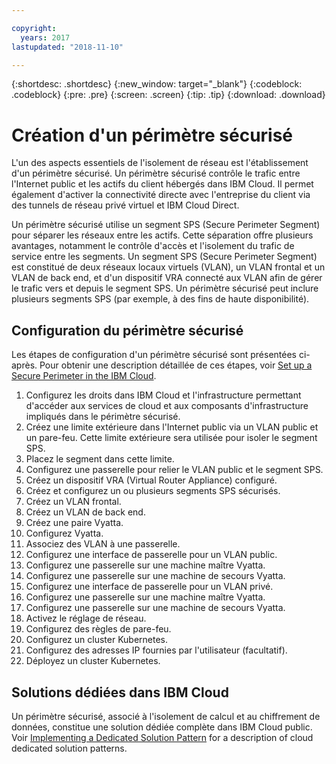 ```yaml
---

copyright:
  years: 2017
lastupdated: "2018-11-10"

---
```


{:shortdesc: .shortdesc}
{:new_window: target="_blank"}
{:codeblock: .codeblock}
{:pre: .pre}
{:screen: .screen}
{:tip: .tip}
{:download: .download}

# Création d'un périmètre sécurisé
L'un des aspects essentiels de l'isolement de réseau est l'établissement d'un périmètre sécurisé. Un périmètre sécurisé contrôle le trafic entre l'Internet public et les actifs du client hébergés dans IBM Cloud. Il permet également d'activer la connectivité directe avec l'entreprise du client via des tunnels de réseau privé virtuel et IBM Cloud Direct. 

Un périmètre sécurisé utilise un segment SPS (Secure Perimeter Segment) pour séparer les réseaux entre les actifs. Cette séparation offre plusieurs avantages, notamment le contrôle d'accès et l'isolement du trafic de service entre les segments. Un segment SPS (Secure Perimeter Segment) est constitué de deux réseaux locaux virtuels (VLAN), un VLAN frontal et un VLAN de back end, et d'un dispositif VRA connecté aux VLAN afin de gérer le trafic vers et depuis le segment SPS. Un périmètre sécurisé peut inclure plusieurs segments SPS (par exemple, à des fins de haute disponibilité). 

## Configuration du périmètre sécurisé

Les étapes de configuration d'un périmètre sécurisé sont présentées ci-après. Pour obtenir une description détaillée de ces étapes, voir [Set up a Secure Perimeter in the IBM Cloud](https://developer.ibm.com/dwblog/2018/ibm-cloud-vyatta-set-up-secure-perimeter).

1. Configurez les droits dans IBM Cloud et l'infrastructure permettant d'accéder aux services de cloud et aux composants d'infrastructure impliqués dans le périmètre sécurisé. 
2. Créez une limite extérieure dans l'Internet public via un VLAN public et un pare-feu. Cette limite extérieure sera utilisée pour isoler le segment SPS.
3. Placez le segment dans cette limite. 
4. Configurez une passerelle pour relier le VLAN public et le segment SPS. 
5. Créez un dispositif VRA (Virtual Router Appliance) configuré. 
6. Créez et configurez un ou plusieurs segments SPS sécurisés. 
7. Créez un VLAN frontal. 
8. Créez un VLAN de back end. 
9. Créez une paire Vyatta. 
10. Configurez Vyatta. 
11. Associez des VLAN à une passerelle. 
12. Configurez une interface de passerelle pour un VLAN public. 
13. Configurez une passerelle sur une machine maître Vyatta. 
14. Configurez une passerelle sur une machine de secours Vyatta. 
15. Configurez une interface de passerelle pour un VLAN privé. 
16. Configurez une passerelle sur une machine maître Vyatta. 
17. Configurez une passerelle sur une machine de secours Vyatta. 
18. Activez le réglage de réseau. 
19. Configurez des règles de pare-feu. 
20. Configurez un cluster Kubernetes. 
21. Configurez des adresses IP fournies par l'utilisateur (facultatif). 
22. Déployez un cluster Kubernetes. 

## Solutions dédiées dans IBM Cloud
Un périmètre sécurisé, associé à l'isolement de calcul et au chiffrement de données, constitue une solution dédiée complète dans IBM Cloud public.  Voir [Implementing a Dedicated Solution Pattern](https://developer.ibm.com/dwblog/2018/ibm-cloud-dedicated-cloud-solution-patterns/) for a description of cloud dedicated solution patterns.
